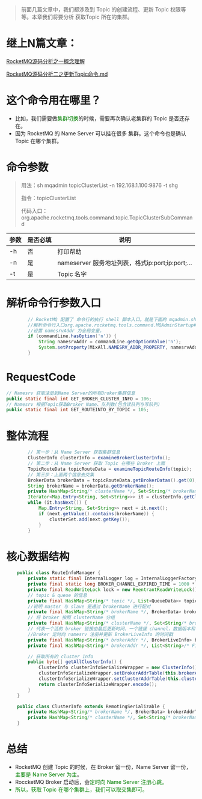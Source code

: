 > 前面几篇文章中，我们都涉及到 Topic 的创建流程、更新 Topic 权限等等。本章我们将要分析 获取Topic 所在的集群。



# 继上N篇文章：
[RocketMQ源码分析之一概念理解](RocketMQ源码分析之一概念理解.md)

[RocketMQ源码分析二之更新Topic命令.md](RocketMQ源码分析之二更新Topic命令.md)



# 这个命令用在哪里？

- 比如，我们需要做<font color='green'>集群切换</font>的时候，需要再次确认老集群的 Topic 是否还存在。
- 因为 RocketMQ 的 Name Server 可以挂在很多 集群。这个命令也是确认 Topic 在哪个集群。



# 命令参数

> 用法：sh mqadmin topicClusterList -n 192.168.1.100:9876 -t shg
>
> 指令：topicClusterList
>
> 代码入口：
> org.apache.rocketmq.tools.command.topic.TopicClusterSubCommand

| 参数 | 是否必填 | 说明                                          |
| ---- | -------- | --------------------------------------------- |
| -h   | 否       | 打印帮助                                      |
| -n   | 是       | nameserver 服务地址列表，格式ip:port;ip:port;… |
| -t   | 是       | Topic 名字                                    |

# 解析命令行参数入口

```java
        // RocketMQ 配置了 命令行的执行 shell 脚本入口。就是下面的 mqadmin.sh 这个文件mqadmin.sh
        //解析命令行入口org.apache.rocketmq.tools.command.MQAdminStartup#main0
        //设置 namesrvAddr 为全局变量。
        if (commandLine.hasOption('n')) {
            String namesrvAddr = commandLine.getOptionValue('n');
            System.setProperty(MixAll.NAMESRV_ADDR_PROPERTY, namesrvAddr);
        }
```

# RequestCode

```java
// Namesrv 获取注册到Name Server的所有Broker集群信息
public static final int GET_BROKER_CLUSTER_INFO = 106;
// Namesrv 根据Topic获取Broker Name、队列数(包含读队列与写队列)
public static final int GET_ROUTEINTO_BY_TOPIC = 105;

```

# 整体流程

```java
        // 第一步：从 Name Server 获取集群信息
        ClusterInfo clusterInfo = examineBrokerClusterInfo();
        // 第二步：从 Name Server 获取 Topic 在哪些 Broker 上面
        TopicRouteData topicRouteData = examineTopicRouteInfo(topic);
        // 第三步：上面两个信息去交集
        BrokerData brokerData = topicRouteData.getBrokerDatas().get(0);
        String brokerName = brokerData.getBrokerName();
        private HashMap<String/* clusterName */, Set<String/* brokerName */>> clusterAddrTable;
        Iterator<Map.Entry<String, Set<String>>> it = clusterInfo.getClusterAddrTable().entrySet().iterator();
        while (it.hasNext()) {
            Map.Entry<String, Set<String>> next = it.next();
            if (next.getValue().contains(brokerName)) {
                clusterSet.add(next.getKey());
            }
        }
```

# 核心数据结构

```java
    public class RouteInfoManager {
        private static final InternalLogger log = InternalLoggerFactory.getLogger(LoggerName.NAMESRV_LOGGER_NAME);
        private final static long BROKER_CHANNEL_EXPIRED_TIME = 1000 * 60 * 2;
        private final ReadWriteLock lock = new ReentrantReadWriteLock();
        // topic & queue 的信息    
        private final HashMap<String/* topic */, List<QueueData>> topicQueueTable;
        //说明 master 与 slave 是通过 brokerName 进行配对    
        private final HashMap<String/* brokerName */, BrokerData> brokerAddrTable;
        // 将 broker 按照 clusterName 分组    
        private final HashMap<String/* clusterName */, Set<String/* brokerName */>> clusterAddrTable;
        // 代表一个活的 broker 链接由最后更新时间，一个链接 channel，数据版本和 Ha 地址组成    
        //Broker 定时向 namesrv 注册并更新 BrokerLiveInfo 的时间戳    
        private final HashMap<String/* brokerAddr */, BrokerLiveInfo> brokerLiveTable;
        private final HashMap<String/* brokerAddr */, List<String>/* Filter Server */> filterServerTable;

        // 获取所有的 cluster Info    
        public byte[] getAllClusterInfo() {
            ClusterInfo clusterInfoSerializeWrapper = new ClusterInfo();
            clusterInfoSerializeWrapper.setBrokerAddrTable(this.brokerAddrTable);
            clusterInfoSerializeWrapper.setClusterAddrTable(this.clusterAddrTable);
            return clusterInfoSerializeWrapper.encode();
        }
    }

    public class ClusterInfo extends RemotingSerializable {
        private HashMap<String/* brokerName */, BrokerData> brokerAddrTable;
        private HashMap<String/* clusterName */, Set<String/* brokerName */>> clusterAddrTable;
    }
```

# 总结

- RocketMQ 创建 Topic 的时候，在 Broker 留一份，Name Server 留一份，<font color='green'>主要是 Name Server 为主</font>。
- RoccketMQ Broker 启动后，会<font color='green'>定时<font>向 Name Server 注册心跳。
- 所以，获取 Topic 在哪个集群上，我们可以取交集即可。